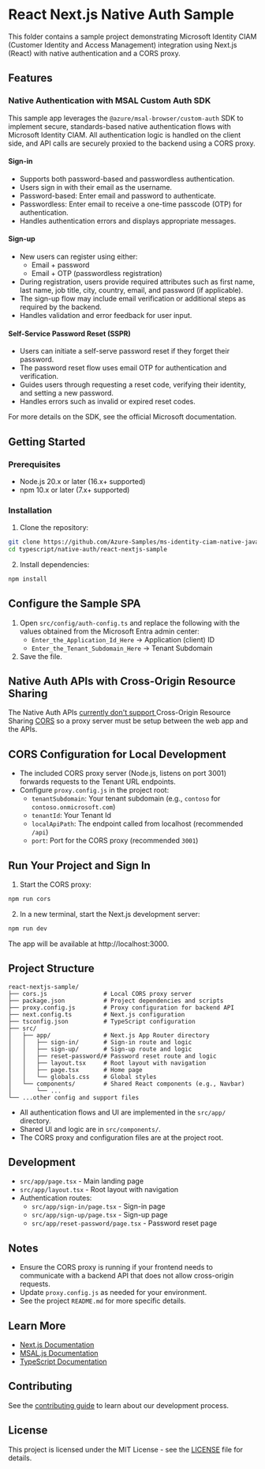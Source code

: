 # React Next.js Native Auth Sample

This folder contains a sample project demonstrating Microsoft Identity CIAM (Customer Identity and Access Management) integration using Next.js (React) with native authentication and a CORS proxy.

## Features

### Native Authentication with MSAL Custom Auth SDK
This sample app leverages the `@azure/msal-browser/custom-auth` SDK to implement secure, standards-based native authentication flows with Microsoft Identity CIAM. All authentication logic is handled on the client side, and API calls are securely proxied to the backend using a CORS proxy.

#### Sign-in
- Supports both password-based and passwordless authentication.
- Users sign in with their email as the username.
- Password-based: Enter email and password to authenticate.
- Passwordless: Enter email to receive a one-time passcode (OTP) for authentication.
- Handles authentication errors and displays appropriate messages.

#### Sign-up
- New users can register using either:
  - Email + password
  - Email + OTP (passwordless registration)
- During registration, users provide required attributes such as first name, last name, job title, city, country, email, and password (if applicable).
- The sign-up flow may include email verification or additional steps as required by the backend.
- Handles validation and error feedback for user input.

#### Self-Service Password Reset (SSPR)
- Users can initiate a self-serve password reset if they forget their password.
- The password reset flow uses email OTP for authentication and verification.
- Guides users through requesting a reset code, verifying their identity, and setting a new password.
- Handles errors such as invalid or expired reset codes.

For more details on the SDK, see the official Microsoft documentation.

## Getting Started

### Prerequisites
- Node.js 20.x or later (16.x+ supported)
- npm 10.x or later (7.x+ supported)

### Installation

1. Clone the repository:

```bash
git clone https://github.com/Azure-Samples/ms-identity-ciam-native-javascript-samples
cd typescript/native-auth/react-nextjs-sample
```

2. Install dependencies:

```bash
npm install
```

## Configure the Sample SPA

1. Open `src/config/auth-config.ts` and replace the following with the values obtained from the Microsoft Entra admin center:
   - `Enter_the_Application_Id_Here` → Application (client) ID
   - `Enter_the_Tenant_Subdomain_Here` → Tenant Subdomain
2. Save the file.

## Native Auth APIs with Cross-Origin Resource Sharing
The Native Auth APIs [currently don't support ](https://learn.microsoft.com/en-us/entra/identity-platform/reference-native-authentication-api?tabs=emailOtp) Cross-Origin Resource Sharing [CORS](https://developer.mozilla.org/en-US/docs/Web/HTTP/CORS) so a proxy server must be setup between the web app and the APIs.

## CORS Configuration for Local Development
- The included CORS proxy server (Node.js, listens on port 3001) forwards requests to the Tenant URL endpoints.
- Configure `proxy.config.js` in the project root:
  - `tenantSubdomain`: Your tenant subdomain (e.g., `contoso` for `contoso.onmicrosoft.com`)
  - `tenantId`: Your Tenant Id
  - `localApiPath`: The endpoint called from localhost (recommended `/api`)
  - `port`: Port for the CORS proxy (recommended `3001`)

## Run Your Project and Sign In

1. Start the CORS proxy:

```bash
npm run cors
```

2. In a new terminal, start the Next.js development server:

```bash
npm run dev
```

The app will be available at http://localhost:3000.

## Project Structure

```
react-nextjs-sample/
├── cors.js                # Local CORS proxy server
├── package.json           # Project dependencies and scripts
├── proxy.config.js        # Proxy configuration for backend API
├── next.config.ts         # Next.js configuration
├── tsconfig.json          # TypeScript configuration
├── src/
│   ├── app/               # Next.js App Router directory
│   │   ├── sign-in/       # Sign-in route and logic
│   │   ├── sign-up/       # Sign-up route and logic
│   │   ├── reset-password/# Password reset route and logic
│   │   ├── layout.tsx     # Root layout with navigation
│   │   ├── page.tsx       # Home page
│   │   └── globals.css    # Global styles
│   └── components/        # Shared React components (e.g., Navbar)
│       └── ...
└── ...other config and support files
```

- All authentication flows and UI are implemented in the `src/app/` directory.
- Shared UI and logic are in `src/components/`.
- The CORS proxy and configuration files are at the project root.

## Development
- `src/app/page.tsx` - Main landing page
- `src/app/layout.tsx` - Root layout with navigation
- Authentication routes:
  - `src/app/sign-in/page.tsx` - Sign-in page
  - `src/app/sign-up/page.tsx` - Sign-up page
  - `src/app/reset-password/page.tsx` - Password reset page

## Notes
- Ensure the CORS proxy is running if your frontend needs to communicate with a backend API that does not allow cross-origin requests.
- Update `proxy.config.js` as needed for your environment.
- See the project `README.md` for more specific details.

## Learn More
- [Next.js Documentation](https://nextjs.org/docs)
- [MSAL.js Documentation](https://github.com/AzureAD/microsoft-authentication-library-for-js)
- [TypeScript Documentation](https://www.typescriptlang.org/docs/)

## Contributing
See the [contributing guide](../../CONTRIBUTING.md) to learn about our development process.

## License
This project is licensed under the MIT License - see the [LICENSE](../../LICENSE) file for details.
